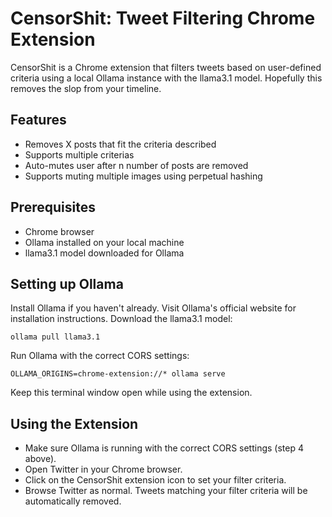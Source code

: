 # CensorShit: Tweet Filtering Chrome Extension
CensorShit is a Chrome extension that filters tweets based on user-defined criteria using a local Ollama instance with the llama3.1 model. Hopefully this removes the slop from your timeline.

## Features

- Removes X posts that fit the criteria described
- Supports multiple criterias
- Auto-mutes user after n number of posts are removed
- Supports muting multiple images using perpetual hashing

## Prerequisites

- Chrome browser
- Ollama installed on your local machine
- llama3.1 model downloaded for Ollama

## Setting up Ollama

Install Ollama if you haven't already. Visit Ollama's official website for installation instructions.
Download the llama3.1 model:
```
ollama pull llama3.1
```
Run Ollama with the correct CORS settings:
```
OLLAMA_ORIGINS=chrome-extension://* ollama serve
```

Keep this terminal window open while using the extension.

## Using the Extension
- Make sure Ollama is running with the correct CORS settings (step 4 above).
- Open Twitter in your Chrome browser.
- Click on the CensorShit extension icon to set your filter criteria.
- Browse Twitter as normal. Tweets matching your filter criteria will be automatically removed.
